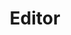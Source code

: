 ---
title: "Editor"
category: projects
startdate: 2017-09-23 22:10
enddate: 2017-10-23 22:10
hidden: true # don't count this post in blog pagination
description: "A text-editor built using the ElectronJS framework"
githublink: https://github.com/samvid25/Editor
---